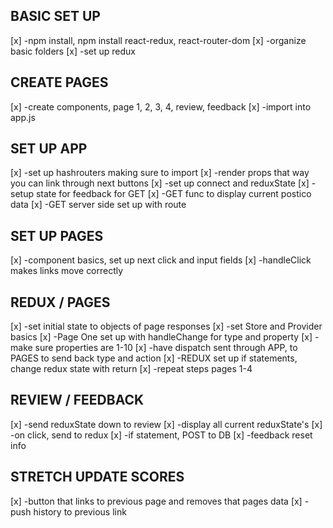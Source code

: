 ## BASIC SET UP
[x] -npm install, npm install react-redux, react-router-dom
[x] -organize basic folders
[x] -set up redux

## CREATE PAGES
[x] -create components, page 1, 2, 3, 4, review, feedback
[x] -import into app.js

## SET UP APP
[x] -set up hashrouters making sure to import
[x] -render props that way you can link through next buttons
[x] -set up connect and reduxState
[x] -setup state for feedback for GET
[x] -GET func to display current postico data
[x] -GET server side set up with route


## SET UP PAGES
[x] -component basics, set up next click and input fields
[x] -handleClick makes links move correctly

## REDUX / PAGES
[x] -set initial state to objects of page responses
[x] -set Store and Provider basics
[x] -Page One set up with handleChange for type and property
    [x] -make sure properties are 1-10
[x] -have dispatch sent through APP, to PAGES to send back type and action
[x] -REDUX set up if statements, change redux state with return
[x] -repeat steps pages 1-4

## REVIEW / FEEDBACK
[x] -send reduxState down to review
[x] -display all current reduxState's
[x] -on click, send to redux
[x] -if statement, POST to DB
[x] -feedback reset info

## STRETCH UPDATE SCORES
[x] -button that links to previous page and removes that pages data
[x] -push history to previous link